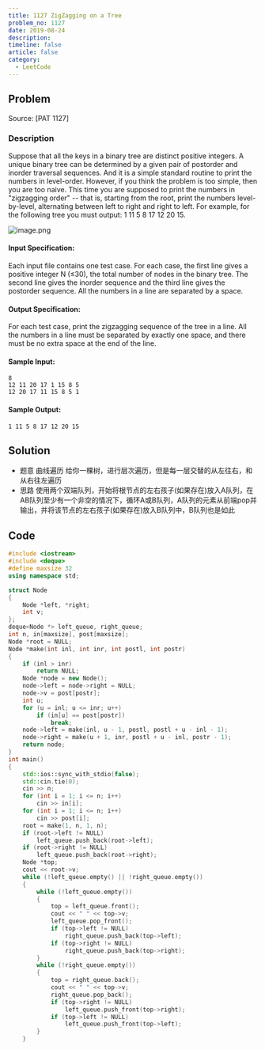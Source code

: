 ```yaml
---
title: 1127 ZigZagging on a Tree
problem_no: 1127
date: 2019-08-24
description: 
timeline: false
article: false
category:
  - LeetCode
---
```


<!--more-->

## Problem

Source: [PAT 1127]

### Description

Suppose that all the keys in a binary tree are distinct positive integers. A unique binary tree can be determined by a
given pair of postorder and inorder traversal sequences. And it is a simple standard routine to print the numbers in
level-order. However, if you think the problem is too simple, then you are too naive. This time you are supposed to
print the numbers in "zigzagging order" -- that is, starting from the root, print the numbers level-by-level,
alternating between left to right and right to left. For example, for the following tree you must output: 1 11 5 8 17 12
20 15.

![image.png](http://api.cloudmo.top:8089/api-blog/image?imageName=156664185768744Vpimage.png)

#### Input Specification:

Each input file contains one test case. For each case, the first line gives a positive integer N (≤30), the total number
of nodes in the binary tree. The second line gives the inorder sequence and the third line gives the postorder sequence.
All the numbers in a line are separated by a space.

#### Output Specification:

For each test case, print the zigzagging sequence of the tree in a line. All the numbers in a line must be separated by
exactly one space, and there must be no extra space at the end of the line.

#### Sample Input:

```text
8
12 11 20 17 1 15 8 5
12 20 17 11 15 8 5 1
```

#### Sample Output:

```text
1 11 5 8 17 12 20 15
```

## Solution

- 题意 曲线遍历 给你一棵树，进行层次遍历，但是每一层交替的从左往右，和从右往左遍历
- 思路 使用两个双端队列，开始将根节点的左右孩子(如果存在)放入A队列，在AB队列至少有一个非空的情况下，循环A或B队列，A队列的元素从前端pop并输出，并将该节点的左右孩子(如果存在)放入B队列中，B队列也是如此

## Code




```cpp
#include <iostream>
#include <deque>
#define maxsize 32
using namespace std;

struct Node
{
    Node *left, *right;
    int v;
};
deque<Node *> left_queue, right_queue;
int n, in[maxsize], post[maxsize];
Node *root = NULL;
Node *make(int inl, int inr, int postl, int postr)
{
    if (inl > inr)
        return NULL;
    Node *node = new Node();
    node->left = node->right = NULL;
    node->v = post[postr];
    int u;
    for (u = inl; u <= inr; u++)
        if (in[u] == post[postr])
            break;
    node->left = make(inl, u - 1, postl, postl + u - inl - 1);
    node->right = make(u + 1, inr, postl + u - inl, postr - 1);
    return node;
}
int main()
{
    std::ios::sync_with_stdio(false);
    std::cin.tie(0);
    cin >> n;
    for (int i = 1; i <= n; i++)
        cin >> in[i];
    for (int i = 1; i <= n; i++)
        cin >> post[i];
    root = make(1, n, 1, n);
    if (root->left != NULL)
        left_queue.push_back(root->left);
    if (root->right != NULL)
        left_queue.push_back(root->right);
    Node *top;
    cout << root->v;
    while (!left_queue.empty() || !right_queue.empty())
    {
        while (!left_queue.empty())
        {
            top = left_queue.front();
            cout << " " << top->v;
            left_queue.pop_front();
            if (top->left != NULL)
                right_queue.push_back(top->left);
            if (top->right != NULL)
                right_queue.push_back(top->right);
        }
        while (!right_queue.empty())
        {
            top = right_queue.back();
            cout << " " << top->v;
            right_queue.pop_back();
            if (top->right != NULL)
                left_queue.push_front(top->right);
            if (top->left != NULL)
                left_queue.push_front(top->left);
        }
    }
```
